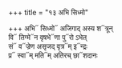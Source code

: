 +++
title = "१३ अभि सिध्मो"

+++
अभि᳓ सिध्मो᳓ अजिगाद् अस्य श᳓त्रून्  
वि᳓ तिग्मे᳓न वृषभे᳓णा पु᳓रो ऽभेत्  
सं᳓ व᳓ज्रेण असृजद् वृत्र᳓म् इ᳓न्द्रः  
प्र᳓ स्वा᳓म् मति᳓म् अतिरच् छा᳓शदानः